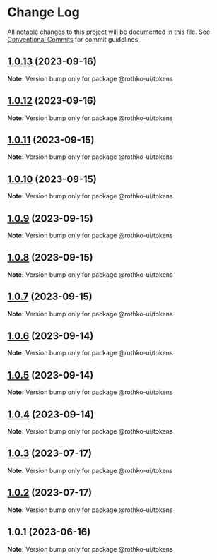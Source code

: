# Change Log

All notable changes to this project will be documented in this file.
See [Conventional Commits](https://conventionalcommits.org) for commit guidelines.

## [1.0.13](https://github.com/rothko-ui/rothko-ui/compare/@rothko-ui/tokens@1.0.12...@rothko-ui/tokens@1.0.13) (2023-09-16)

**Note:** Version bump only for package @rothko-ui/tokens





## [1.0.12](https://github.com/rothko-ui/rothko-ui/compare/@rothko-ui/tokens@1.0.11...@rothko-ui/tokens@1.0.12) (2023-09-16)

**Note:** Version bump only for package @rothko-ui/tokens





## [1.0.11](https://github.com/rothko-ui/rothko-ui/compare/@rothko-ui/tokens@1.0.10...@rothko-ui/tokens@1.0.11) (2023-09-15)

**Note:** Version bump only for package @rothko-ui/tokens





## [1.0.10](https://github.com/rothko-ui/rothko-ui/compare/@rothko-ui/tokens@1.0.9...@rothko-ui/tokens@1.0.10) (2023-09-15)

**Note:** Version bump only for package @rothko-ui/tokens





## [1.0.9](https://github.com/rothko-ui/rothko-ui/compare/@rothko-ui/tokens@1.0.8...@rothko-ui/tokens@1.0.9) (2023-09-15)

**Note:** Version bump only for package @rothko-ui/tokens





## [1.0.8](https://github.com/rothko-ui/rothko-ui/compare/@rothko-ui/tokens@1.0.7...@rothko-ui/tokens@1.0.8) (2023-09-15)

**Note:** Version bump only for package @rothko-ui/tokens





## [1.0.7](https://github.com/rothko-ui/rothko-ui/compare/@rothko-ui/tokens@1.0.6...@rothko-ui/tokens@1.0.7) (2023-09-15)

**Note:** Version bump only for package @rothko-ui/tokens





## [1.0.6](https://github.com/rothko-ui/rothko-ui/compare/@rothko-ui/tokens@1.0.5...@rothko-ui/tokens@1.0.6) (2023-09-14)

**Note:** Version bump only for package @rothko-ui/tokens





## [1.0.5](https://github.com/rothko-ui/rothko-ui/compare/@rothko-ui/tokens@1.0.4...@rothko-ui/tokens@1.0.5) (2023-09-14)

**Note:** Version bump only for package @rothko-ui/tokens





## [1.0.4](https://github.com/rothko-ui/rothko-ui/compare/@rothko-ui/tokens@1.0.3...@rothko-ui/tokens@1.0.4) (2023-09-14)

**Note:** Version bump only for package @rothko-ui/tokens





## [1.0.3](https://github.com/rothko-ui/rothko-ui/compare/@rothko-ui/tokens@1.0.2...@rothko-ui/tokens@1.0.3) (2023-07-17)

**Note:** Version bump only for package @rothko-ui/tokens

## [1.0.2](https://github.com/rothko-ui/rothko-ui/compare/@rothko-ui/tokens@1.0.1...@rothko-ui/tokens@1.0.2) (2023-07-17)

**Note:** Version bump only for package @rothko-ui/tokens

## 1.0.1 (2023-06-16)

**Note:** Version bump only for package @rothko-ui/tokens
